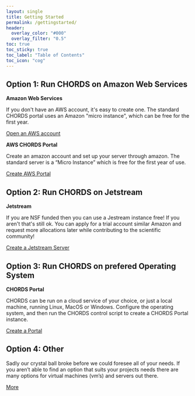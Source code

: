```yaml
---
layout: single
title: Getting Started
permalink: /gettingstarted/
header:
  overlay_color: "#000"
  overlay_filter: "0.5"
toc: true
toc_sticky: true
toc_label: "Table of Contents"
toc_icon: "cog"
---
```



## Option 1: Run CHORDS on Amazon Web Services

**Amazon Web Services**

If you don't have an AWS account, it's easy to create one. The standard CHORDS portal uses an Amazon "micro instance", which can be free for the first year.
 
<a href="{{site.baseurl}}/gettingstarted/aws" class="btn btn--primary">Open an AWS account</a><!--Using liquid to set path for button.-->

**AWS CHORDS Portal**

Create an amazon account and set up your server through amazon. The standard server is a “Micro Instance” which is free for the first year of use.

<a href="{{site.baseurl}}/gettingstarted/create" class="btn btn--primary">Create AWS Portal</a><!--Using liquid to set path for button.-->


## Option 2: Run CHORDS on Jetstream
    
**Jetstream**

If you are NSF funded then you can use a Jestream instance free! If you aren't that's still ok. You can apply for a trial account similar Amazon and request more allocations later while contributing to the scientific community!

<a href="{{site.baseurl}}/gettingstarted/jetstream" class="btn btn--primary">Create a Jetstream Server</a><!--Using liquid to set path for button.-->

<!-- ### Configure

Once you've created your Jetstream server and portal you'll need to configure it through your browser.

<a href="{{site.baseurl}}/portalconfig" class="btn btn--primary">Configure the Portal</a> -->


## Option 3: Run CHORDS on prefered Operating System

**CHORDS Portal**

CHORDS can be run on a cloud service of your choice, or just a local machine, running Linux, MacOS or Windows. Configure the operating system, and then run the CHORDS control script to create a CHORDS Portal instance.

<a href="{{site.baseurl}}/gettingstarted/os" class="btn btn--primary">Create a Portal</a><!--Using liquid to set path for button.-->

<!-- ### Configure

After the Portal is created, you will use your browser to configure and manage it.

<a href="{{site.baseurl}}/portalconfig" class="btn btn--primary">Configure the Portal</a> -->


## Option 4: Other
    
Sadly our crystal ball broke before we could foresee all of your needs. If you aren’t able to find an option that suits your projects needs there are many options for virtual machines (vm’s) and servers out there. 

<a href="{{site.baseurl}}/gettingstarted/other" class="btn btn--primary">More</a><!--Using liquid to set path for button-->
